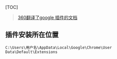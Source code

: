 [TOC]

> [360翻译了google 插件的文档](http://open.chrome.360.cn/extension_dev/overview.html)
##  插件安装所在位置
```
C:\Users\用户名\AppData\Local\Google\Chrome\User Data\Default\Extensions
```
